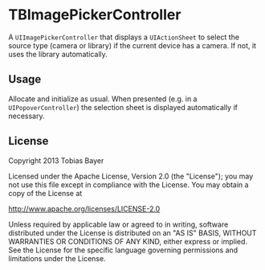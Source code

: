 # TBImagePickerController

A `UIImagePickerController` that displays a `UIActionSheet` to select the source type (camera or library) if the current device has a camera.
If not, it uses the library automatically.

## Usage
Allocate and initialize as usual.
When presented (e.g. in a `UIPopoverController`) the selection sheet is displayed automatically if necessary.

## License
Copyright 2013 Tobias Bayer

Licensed under the Apache License, Version 2.0 (the "License");
you may not use this file except in compliance with the License.
You may obtain a copy of the License at

http://www.apache.org/licenses/LICENSE-2.0

Unless required by applicable law or agreed to in writing, software
distributed under the License is distributed on an "AS IS" BASIS,
WITHOUT WARRANTIES OR CONDITIONS OF ANY KIND, either express or implied.
See the License for the specific language governing permissions and
limitations under the License.
